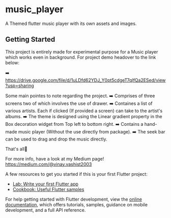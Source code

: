 # music_player

A Themed flutter music player with its own assets and images.

## Getting Started

This project is entirely made for experimental purpose for a Music player which works even in background.
For project demo headover to the link below:

➡️ https://drive.google.com/file/d/1uLDfd62YDJ_Y0pt5cdgeT7qlfQa2ESed/view?usp=sharing



Some main pointes to note regarding the project.
➡️ Comprises of three screens two of which involves the use of drawer.
➡️ Containes a list of various artists. Each if clicked (If provided a screen) can take to the artist's albums.
➡️ The theme is designed using the Linear gradient property in the Box decoration widget from Top left to bottom right.
➡️ Contains a hand-made music player (Without the use directly from package). 
➡️ The seek bar can be used to drag and drop the music directly.

That's all💯

For more info, have a look at my Medium page! https://medium.com/@vinay.vashist2003

A few resources to get you started if this is your first Flutter project:

- [Lab: Write your first Flutter app](https://docs.flutter.dev/get-started/codelab)
- [Cookbook: Useful Flutter samples](https://docs.flutter.dev/cookbook)

For help getting started with Flutter development, view the
[online documentation](https://docs.flutter.dev/), which offers tutorials,
samples, guidance on mobile development, and a full API reference.
